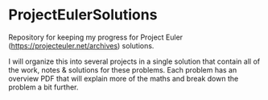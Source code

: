 # ProjectEulerSolutions
Repository for keeping my progress for Project Euler (https://projecteuler.net/archives) solutions.

I will organize this into several projects in a single solution that contain all of the work, notes & solutions for these problems. Each problem has an overview PDF that will explain more of the maths and break down the problem a bit further.